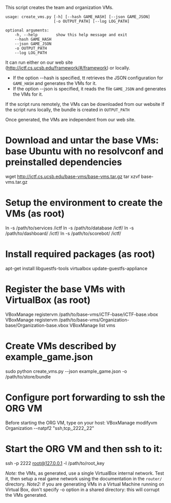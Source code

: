 This script creates the team and organization VMs.

    usage: create_vms.py [-h] [--hash GAME_HASH] [--json GAME_JSON]
                         [-o OUTPUT_PATH] [--log LOG_PATH]

    optional arguments:
        -h, --help        show this help message and exit
        --hash GAME_HASH
        --json GAME_JSON
        -o OUTPUT_PATH
        --log LOG_PATH

It can run either on our web site (http://ictf.cs.ucsb.edu/framework/#/framework) or locally.
 * If the option --hash is specified, tt retrieves the JSON configuration for `GAME_HASH` and generates the VMs for it.
 * If the option --json is specified, it reads the file `GAME_JSON` and generates the VMs for it.

If the script runs remotely, the VMs can be downloaded from our website
If the script runs locally, the bundle is created in `OUTPUT_PATH`

Once generated, the VMs are independent from our web site.

# Download and untar the base VMs: base Ubuntu with no resolvconf and preinstalled dependencies
wget http://ictf.cs.ucsb.edu/base-vms/base-vms.tar.gz
tar xzvf base-vms.tar.gz

# Setup the environment to create the VMs (as root)
ln -s /path/to/services /ictf
ln -s /path/to/database /ictf/
ln -s /path/to/dashboard/ /ictf/
ln -s /path/to/scorebot/ /ictf/

# Install required packages (as root)
apt-get install libguestfs-tools virtualbox
update-guestfs-appliance

# Register the base VMs with VirtualBox (as root)
VBoxManage registervm /path/to/base-vms/iCTF-base/iCTF-base.vbox
VBoxManage registervm /path/to/base-vms/Organization-base/Organization-base.vbox
VBoxManage list vms

# Create VMs described by example\_game.json
sudo python create\_vms.py --json example\_game.json -o /path/to/store/bundle

# Configure port forwarding to ssh the ORG VM
Before starting the ORG VM, type on your host:
VBoxManage modifyvm Organization --natpf2 "ssh,tcp,,2222,,22"

# Start the ORG VM and then ssh to it:
ssh -p 2222 root@127.0.0.1 -l /path/to/root\_key

*Note:* the VMs, as generated, use a single VirtualBox internal network. Test it, then setup a real game network using the documentation in the `router/` directory.
*Note2:* if you are generating VMs in a Virtual Machine running on Virtual Box, don't specify -o option in a shared directory: this will corrupt the VMs generated.
